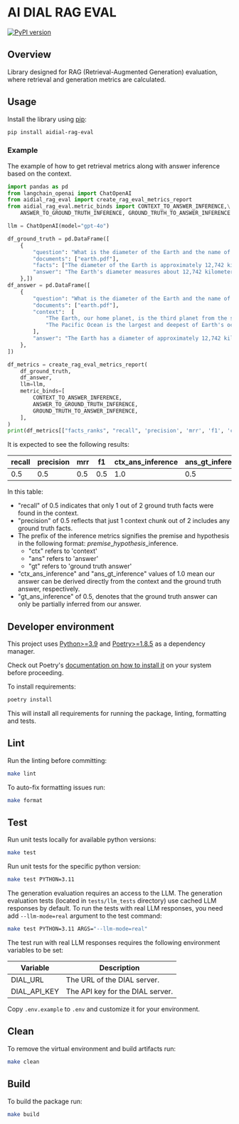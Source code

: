 # AI DIAL RAG EVAL

[![PyPI version](https://img.shields.io/pypi/v/aidial-rag-eval.svg)](https://pypi.org/project/aidial-rag-eval/)

## Overview

Library designed for RAG (Retrieval-Augmented Generation) evaluation, where retrieval and generation metrics are calculated.

## Usage

Install the library using [pip](https://pip.pypa.org/en/stable/getting-started):

```sh
pip install aidial-rag-eval
```

### Example

The example of how to get retrieval metrics along with answer inference based on the context.

```python
import pandas as pd
from langchain_openai import ChatOpenAI
from aidial_rag_eval import create_rag_eval_metrics_report
from aidial_rag_eval.metric_binds import CONTEXT_TO_ANSWER_INFERENCE,\
    ANSWER_TO_GROUND_TRUTH_INFERENCE, GROUND_TRUTH_TO_ANSWER_INFERENCE

llm = ChatOpenAI(model="gpt-4o")

df_ground_truth = pd.DataFrame([
    {
        "question": "What is the diameter of the Earth and the name of the biggest ocean?",
        "documents": ["earth.pdf"],
        "facts": ["The diameter of the Earth is approximately 12,742 kilometers.", "The biggest ocean on Earth is the Pacific Ocean."],
        "answer": "The Earth's diameter measures about 12,742 kilometers, and the Pacific Ocean is the largest ocean on our planet."
    },])
df_answer = pd.DataFrame([
    {
        "question": "What is the diameter of the Earth and the name of the biggest ocean?",
        "documents": ["earth.pdf"],
        "context":  [
            "The Earth, our home planet, is the third planet from the sun. It's the only planet known to have an atmosphere containing free oxygen and oceans of liquid water on its surface. The diameter of the Earth is approximately 12,742 kilometers.",
            "The Pacific Ocean is the largest and deepest of Earth's oceanic divisions, extending from the Arctic Ocean in the north to the Southern Ocean in the south."
        ],
        "answer": "The Earth has a diameter of approximately 12,742 kilometers."
    },
])

df_metrics = create_rag_eval_metrics_report(
    df_ground_truth,
    df_answer,
    llm=llm,
    metric_binds=[
        CONTEXT_TO_ANSWER_INFERENCE,
        ANSWER_TO_GROUND_TRUTH_INFERENCE,
        GROUND_TRUTH_TO_ANSWER_INFERENCE,
    ],
)
print(df_metrics[["facts_ranks", "recall", 'precision', 'mrr', 'f1', 'ctx_ans_inference', 'ans_gt_inference', 'gt_ans_inference']])
```
It is expected to see the following results:

| recall | precision | mrr | f1 | ctx_ans_inference | ans_gt_inference | gt_ans_inference |
|--------|-----------|-----|----|-------------------|------------------|------------------|
| 0.5    | 0.5       | 0.5 | 0.5| 1.0               | 0.5              | 1.0              |

In this table:

- "recall" of 0.5 indicates that only 1 out of 2 ground truth facts were found in the context.
- "precision" of 0.5 reflects that just 1 context chunk out of 2 includes any ground truth facts.
- The prefix of the inference metrics signifies the premise and hypothesis in the following format: *premise*_*hypothesis*_inference.
     - "ctx" refers to 'context'
     - "ans" refers to 'answer'
     - "gt" refers to 'ground truth answer'
- "ctx_ans_inference" and "ans_gt_inference" values of 1.0 mean our answer can be derived directly from the context and the ground truth answer, respectively.
- "gt_ans_inference" of 0.5, denotes that the ground truth answer can only be partially inferred from our answer.

## Developer environment

This project uses [Python>=3.9](https://www.python.org/downloads/) and [Poetry>=1.8.5](https://python-poetry.org/) as a dependency manager.

Check out Poetry's [documentation on how to install it](https://python-poetry.org/docs/#installation) on your system before proceeding.

To install requirements:

```sh
poetry install
```

This will install all requirements for running the package, linting, formatting and tests.

## Lint

Run the linting before committing:

```sh
make lint
```

To auto-fix formatting issues run:

```sh
make format
```

## Test

Run unit tests locally for available python versions:

```sh
make test
```

Run unit tests for the specific python version:

```sh
make test PYTHON=3.11
```

The generation evaluation requires an access to the LLM. The generation evaluation tests (located in `tests/llm_tests` directory) use cached LLM responses by default. To run the tests with real LLM responses, you need add `--llm-mode=real` argument to the test command:

```sh
make test PYTHON=3.11 ARGS="--llm-mode=real"
```

The test run with real LLM responses requires the following environment variables to be set:

|Variable|Description|
|---|---|
|DIAL_URL| The URL of the DIAL server.|
|DIAL_API_KEY|The API key for the DIAL server.|

Copy `.env.example` to `.env` and customize it for your environment.

## Clean

To remove the virtual environment and build artifacts run:

```sh
make clean
```

## Build

To build the package run:

```sh
make build
```